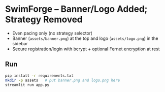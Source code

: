 # SwimForge – Banner/Logo Added; Strategy Removed
- Even pacing only (no strategy selector)
- Banner (`assets/banner.png`) at the top and logo (`assets/logo.png`) in the sidebar
- Secure registration/login with bcrypt + optional Fernet encryption at rest

## Run
```bash
pip install -r requirements.txt
mkdir -p assets   # put banner.png and logo.png here
streamlit run app.py
```
